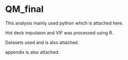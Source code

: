 # QM_final

This analysis mainly used python which is attached here. 

Hot deck imputaion and VIF was processed using R.

Datasets used and is also attached.

appendix is also attached.

